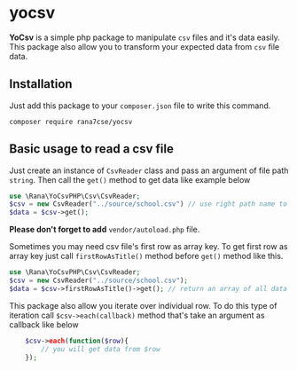 # yocsv

**YoCsv** is a simple php package to manipulate `csv` files and it's data easily. This package also allow you to transform your expected data from `csv` file data.

## Installation
Just add this package to your `composer.json` file to write this command.
```
composer require rana7cse/yocsv
```

## Basic usage to read a csv file
Just create an instance of `CsvReader` class and pass an argument of file path `string`. Then call the `get()` method to get data like example below 
```php
use \Rana\YoCsvPHP\Csv\CsvReader;
$csv = new CsvReader("../source/school.csv") // use right path name to ignore `FileNotFoundException`
$data = $csv->get();
```
**Please don't forget to add** `vendor/autoload.php` file. 

Sometimes you may need csv file's first row as array key. To get first row as array key just call `firstRowAsTitle()` method before `get()` method like this.
```php
use \Rana\YoCsvPHP\Csv\CsvReader;
$csv = new CsvReader("../source/school.csv");
$data = $csv->firstRowAsTitle()->get(); // return an array of all data
```

This package also allow you iterate over individual row. To do this type of iteration call `$csv->each(callback)` method that's take an argument as callback like below
```php
    $csv->each(function($row){
        // you will get data from $row
    });
```